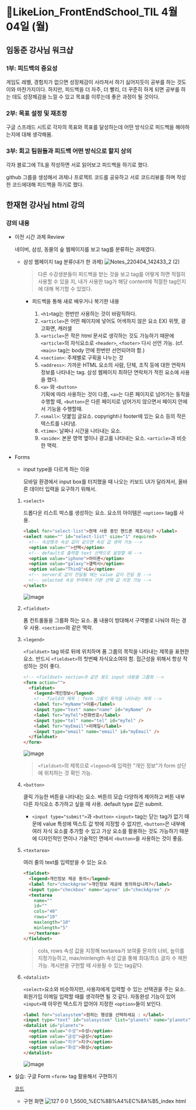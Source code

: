 # 🔖LikeLion_FrontEndSchool_TIL 4월 04일 (월)

## 임동준 강사님 워크샵

### 1부: 피드백의 중요성

게임도 레벨, 경험치가 없으면 성장체감이 사라져서 하기 싫어지듯이 공부를 하는 것도 이와 마찬가지이다. 하지만, 피드백을 더 자주, 더 빨리, 더 꾸준히 하게 되면 공부를 하는 데도 성장체감을 느낄 수 있고 목표를 이루는데 좋은 과정이 될 것이다.

### 2부: 목표 설정 및 재조정

구글 스프레드 시트로 각자의 목표와 목표를 달성하는데 어떤 방식으로 피드백을 해야하는지에 대해 생각해봄.

### 3부: 회고 팀원들과 피드백 어떤 방식으로 할지 상의

각자 블로그에 TIL을 작성하면 서로 읽어보고 피드백을 하기로 했다.

github 그룹을 생성해서 과제나 프로젝트 코드를 공유하고 서로 코드리뷰를 하며 작성한 코드에대해 피드백을 하기로 했다.

## 한재현 강사님 html 강의

### 강의 내용

- 이전 시간 과제 Review

  네이버, 삼성, 동물의 숲 웹페이지를 보고 tag를 분류하는 과제였다.

  - 삼성 웹페이지 tag 분류(내가 한 과제)
    ![Notes_220404_142433_2 (2)](https://user-images.githubusercontent.com/68142773/161539817-6843335a-f616-431f-858c-428572cd5b3d.jpg)

    > 다른 수강생분들이 피드백을 받는 것을 보고 tag를 어떻게 하면 적절히 사용할 수 있을 지, 내가 사용한 tag가 해당 content에 적절한 tag인지에 대해 복기할 수 있었다.

    - 피드백을 통해 새로 배우거나 복기한 내용

      1. `<h1>`tag는 한번만 사용하는 것이 바람직하다.
      2. `<article>`은 어떤 페이지에 넣어도 어색하지 않은 요소 EX) 위젯, 광고화면, 캐러셀
      3. `<article>`은 작은 html 문서로 생각하는 것도 가능하기 때문에 `<article>`의 자식요소로 `<header>`, `<footer>` 다시 선언 가능. (cf. `<main>` tag는 body 안에 한번만 선언되어야 함.)
      4. `<section>`: 주제별로 구획을 나누는 것
      5. `<address>`: 가까운 HTML 요소의 사람, 단체, 조직 등에 대한 연락처 정보를 나타내는 tag.
         삼성 웹페이지 최하단 연락처가 적힌 요소에 사용을 했다.
      6. `<a>` 와 `<button>`</br>
         기획에 따라 사용하는 것이 다름, `<a>`는 다른 페이지로 넘어가는 동작을 수행할 때, `<button>`은 다른 페이지로 넘어가지 않으면서 페이지 안에서 기능을 수행할때.
      7. `<small>`: 덧붙임 글요소. copyright나 footer에 있는 요소 등의 작은 텍스트를 나타냄.
      8. `<time>`: 날짜나 시간을 나타내는 요소.
      9. `<aside>`: 본문 영역 옆이나 광고를 나타내는 요소. `<article>`과 비슷한 맥락.

- Forms

  - input type을 다르게 하는 이유

    모바일 환경에서 input box를 터치했을 때 나오는 키보드 UI가 달라져서, 올바른 데이터 입력을 요구하기 위해서.

  1.  `<select>`

      드롭다운 리스트 박스를 생성하는 요소. 요소의 아이템은 `<option>` tag를 사용.

      ```html
      <label for="select-list">현재 사용 중인 핸드폰 제조사는? </label>
      <select name="" id="select-list" size="1" required>
        <!-- 속성명과 속성 값이 같으면 속성 값 생략 가능 -->
        <option value="">선택</option>
        <!-- default로 출력할 text 선택으로 설정할 때 -->
        <option value="iphone">아이폰</option>
        <option value="galaxy">갤럭시</option>
        <option value="ThinQ">LG</option>
        <!-- server로 값이 전달될 때는 value 값이 전달 됨 -->
        <!-- selected 속성 부여해서 기본 선택 값 지정 가능 -->
      </select>
      ```

      ![image](https://user-images.githubusercontent.com/68142773/161543074-463e0c04-d63a-4c18-be94-8a9016a0c331.png)

  2.  `<fieldset>`

      폼 컨트롤들을 그룹화 하는 요소. 폼 내용이 방대해서 구역별로 나눠야 하는 경우 사용.
      `<section>`와 같은 맥락.

  3.  `<legend>`

       `<fieldset>` tag 바로 뒤에 위치하며 폼 그룹의 목적을 나타내는 제목을 표현한 요소. 반드시 `<fieldset>`의 첫번째 자식요소여야 함. 접근성을 위해서 항상 작성하는 것이 좋다.

      ```html
      <!-- <fieldset> section과 같은 용도 input 내용을 그룹화 -->
      <form action="">
        <fieldset>
          <legend>개인정보</legend>
          <!-- field의 제목 : form 그룹의 목적을 나타내는 제목 -->
          <label for="myName">이름</label>
          <input type="text" name="name" id="myName" />
          <label for="myTel">전화번호</label>
          <input type="tel" name="tel" id="myTel" />
          <label for="myEmail">이메일</label>
          <input type="email" name="email" id="myEmail" />
        </fieldset>
      </form>
      ```

      ![image](https://user-images.githubusercontent.com/68142773/161543940-7eb6d12e-7411-40b3-a154-6f7b273f58c9.png)

      > `<fieldset>`의 제목으로 `<legend>`에 입력한 "개인 정보"가 form 상단에 위치하는 것 확인 가능.

  4.  `<button>`

      클릭 가능한 버튼을 나타내는 요소. 버튼의 모습 다양하게 제어하고 버튼 내부 다른 자식요소 추가하고 싶을 때 사용. default type 값은 submit.

      - `<input type="submit">`과 `<button>`
        `<input>` tag는 닫는 tag가 없기 때문에 value 특성에 텍스트 값 밖에 지정할 수 없지만, `<button>`은 내부에 여러 자식 요소를 추가할 수 있고 가상 요소를 활용하는 것도 가능하기 때문에 디자인적인 면이나 기술적인 면에서 `<button>`을 사용하는 것이 좋음.

  5.  `<textarea>`

      여러 줄의 text를 입력받을 수 있는 요소

      ```html
      <fieldset>
        <legend>개인정보 제공 동의</legend>
        <label for="checkAgree">개인정보 제공에 동의하십니까?</label>
        <input type="checkbox" name="agree" id="checkAgree" />
        <textarea
          name=""
          id=""
          cols="40"
          rows="10"
          maxlength="10"
          minlength="5"
        ></textarea>
      </fieldset>
      ```

      > cols, rows 속성 값을 지정해 textarea가 보여줄 문자의 너비, 높이를 지정가능하고, max/minlength 속성 값을 통해 최대/최소 글자 수 제한 가능. 게시판을 구현할 때 사용될 수 있는 tag같다.

  6.  `<datalist>`

      `<select>`요소와 비슷하지만, 사용자에게 입력할 수 있는 선택권을 주는 요소. 회원가입 이메일 입력할 때를 생각하면 될 것 같다. 자동완성 기능이 있어 `<input>`에 아무런 텍스트가 없어야 지정한 `<option>`들이 보인다.

      ```html
      <label for="solasystem">원하는 행성을 선택하세요 : </label>
      <input type="text" id="solasystem" list="planets" name="planets" />
      <datalist id="planets">
        <option value="수성">수성</option>
        <option value="금성">금성</option>
        <option value="지구">지구</option>
        <option value="화성">화성</option>
      </datalist>
      ```

      ![image](https://user-images.githubusercontent.com/68142773/161545588-dec34a0c-77f3-417c-84df-62ec670c9fb5.png)

- 실습: 구글 Form `<form>` tag 활용해서 구현하기

  [코드](https://www.naver.com)

  - 구현 화면
    ![127 0 0 1_5500_%EC%8B%A4%EC%8A%B5_index html](https://user-images.githubusercontent.com/68142773/161545863-0a093390-ad82-4f1f-931f-04de7124079d.png)
